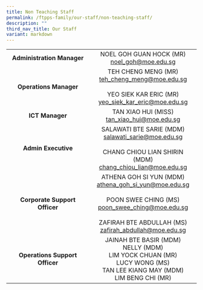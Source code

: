 ```yaml
---
title: Non Teaching Staff
permalink: /ftpps-family/our-staff/non-teaching-staff/
description: ""
third_nav_title: Our Staff
variant: markdown
---
```

|  |  |
| :---: | :---: |
| **Administration Manager**  |  NOEL GOH GUAN HOCK (MR) <br>[noel_goh@moe.edu.sg](mailto:noel_goh@moe.edu.sg) |
| **Operations Manager**  |  TEH CHENG MENG (MR) <br>[teh\_cheng\_meng@moe.edu.sg](mailto:teh_cheng_meng@moe.edu.sg)<br><br> YEO SIEK KAR ERIC (MR)<br>[yeo_siek_kar_eric@moe.edu.sg](mailto:yeo_siek_kar_eric@moe.edu.sg)  |
| **ICT Manager** | TAN XIAO HUI (MISS)<br>[tan\_xiao\_hui@moe.edu.sg](mailto:tan_xiao_hui@moe.edu.sg) |
| **Admin Executive** |  SALAWATI BTE SARIE (MDM)<br>[salawati\_sarie@moe.edu.sg](mailto:salawati_sarie@moe.edu.sg)<br><br>CHANG CHIOU LIAN SHIRIN (MDM) <br>[chang\_chiou\_lian@moe.edu.sg](mailto:chang_chiou_lian@moe.edu.sg)<br> |
| **Corporate Support Officer** | ATHENA GOH SI YUN (MDM)<br>[athena\_goh\_si\_yun@moe.edu.sg](mailto:athena_goh_si_yun@moe.edu.sg)<br><br> POON SWEE CHING (MS)<br>[poon\_swee\_ching@moe.edu.sg](mailto:poon_swee_ching@moe.edu.sg)<br><br> ZAFIRAH BTE ABDULLAH (MS)<br>[zafirah\_abdullah@moe.edu.sg](mailto:zafirah_abdullah@moe.edu.sg)<br> |
| **Operations Support Officer** |  JAINAH BTE BASIR (MDM)<br> NELLY (MDM)<br>LIM YOCK CHUAN (MR)<br>LUCY WONG (MS)<br>TAN LEE KIANG MAY (MDM)<br>LIM BENG CHI (MR) |